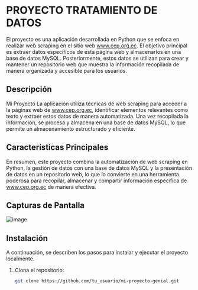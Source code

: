 # PROYECTO TRATAMIENTO DE DATOS

El proyecto es una aplicación desarrollada en Python que se enfoca en realizar web scraping en el sitio web www.cep.org.ec. El objetivo principal es extraer datos específicos de esta página web y almacenarlos en una base de datos MySQL. 
Posteriormente, estos datos se utilizan para crear y mantener un repositorio web que muestra la información recopilada de manera organizada y accesible para los usuarios.
## Descripción

Mi Proyecto La aplicación utiliza técnicas de web scraping para acceder a la páginas web de www.cep.org.ec, identificar elementos relevantes como texto y extraer estos datos de manera automatizada. 
Una vez recopilada la información, se procesa y almacena en una base de datos MySQL, lo que permite un almacenamiento estructurado y eficiente.

## Características Principales

En resumen, este proyecto combina la automatización de web scraping en Python, la gestión de datos con una base de datos MySQL y la presentación de datos en un repositorio web, 
lo que lo convierte en una herramienta poderosa para recopilar, almacenar y compartir información específica de www.cep.org.ec de manera efectiva.

## Capturas de Pantalla
![image](https://github.com/eguanoluisa/eguanoluisa/assets/140255727/71a807c9-21ee-4c2e-8371-af540ec7e1a7)

## Instalación

A continuación, se describen los pasos para instalar y ejecutar el proyecto localmente.

1. Clona el repositorio:

   ```bash
   git clone https://github.com/tu_usuario/mi-proyecto-genial.git
